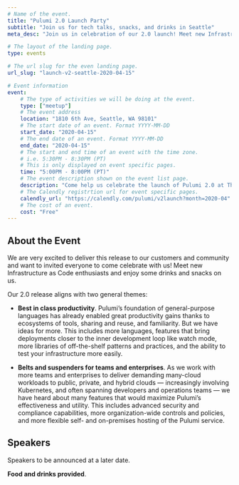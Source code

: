 ```yaml
---
# Name of the event.
title: "Pulumi 2.0 Launch Party"
subtitle: "Join us for tech talks, snacks, and drinks in Seattle"
meta_desc: "Join us in celebration of our 2.0 launch! Meet new Infrastructure as Code enthusiasts and enjoy some drinks and snacks on us."

# The layout of the landing page.
type: events

# The url slug for the even landing page.
url_slug: "launch-v2-seattle-2020-04-15"

# Event information
event:
    # The type of activities we will be doing at the event.
    type: ["meetup"]
    # The event address
    location: "1810 6th Ave, Seattle, WA 98101"
    # The start date of an event. Format YYYY-MM-DD
    start_date: "2020-04-15"
    # The end date of an event. Format YYYY-MM-DD
    end_date: "2020-04-15"
    # The start and end time of an event with the time zone.
    # i.e. 5:30PM - 8:30PM (PT)
    # This is only displayed on event specific pages.
    time: "5:00PM - 8:00PM (PT)"
    # The event description shown on the event list page.
    description: "Come help us celebrate the launch of Pulumi 2.0 at The Blind Tiger Speakeasy on April 15.  You’ll get to hear from current Pulumi users, partners and staff while enjoying snacks and drinks on us."
    # The Calendly registrtion url for event specific pages.
    calendly_url: "https://calendly.com/pulumi/v2launch?month=2020-04"
    # The cost of an event.
    cost: "Free"
---
```


## About the Event

We are very excited to deliver this release to our customers and community and want to invited everyone to come celebrate with us! Meet new Infrastructure as Code enthusiasts and enjoy some drinks and snacks on us.

Our 2.0 release aligns with two general themes:

* **Best in class productivity**. Pulumi’s foundation of general-purpose languages has already enabled great productivity gains thanks to ecosystems of tools, sharing and reuse, and familiarity. But we have ideas for more. This includes more languages, features that bring deployments closer to the inner development loop like watch mode, more libraries of off-the-shelf patterns and practices, and the ability to test your infrastructure more easily.

* **Belts and suspenders for teams and enterprises**. As we work with more teams and enterprises to deliver demanding many-cloud workloads to public, private, and hybrid clouds — increasingly involving Kubernetes, and often spanning developers and operations teams — we have heard about many features that would maximize Pulumi’s effectiveness and utility. This includes advanced security and compliance capabilities, more organization-wide controls and policies, and more flexible self- and on-premises hosting of the Pulumi service.

## Speakers

Speakers to be announced at a later date.

**Food and drinks provided**.
